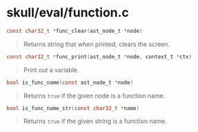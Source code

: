 # skull/eval/function.c

```c
const char32_t *func_clear(ast_node_t *node)
```

> Returns string that when printed, clears the screen.

```c
const char32_t *func_print(ast_node_t *node, context_t *ctx)
```

> Print out a variable.

```c
bool is_func_name(const ast_node_t *node)
```

> Returns `true` if the given node is a function name.

```c
bool is_func_name_str(const char32_t *name)
```

> Returns `true` if the given string is a function name.

